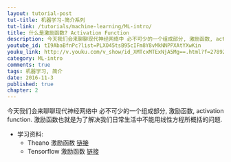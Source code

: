 ```yaml
---
layout: tutorial-post
tut-title: 机器学习-简介系列
tut-link: /tutorials/machine-learning/ML-intro/
title: 什么是激励函数? Activation Function
description: 今天我们会来聊聊现代神经网络中 必不可少的一个组成部分, 激励函数, activation function. 激励函数也就是为了解决我们日常生活中不能用线性方程所概括的问题.
youtube_id: tI9AbaBfnPc?list=PLXO45tsB95cIFm8Y8vMkNNPPXAtYXwKin
youku_link: http://v.youku.com/v_show/id_XMTcxMTExNjA5Mg==.html?f=27892935&o=1
category: ML-intro
comments: true
tags: 机器学习, 简介
date: 2016-11-3
published: true
chapter: 2
---
```


今天我们会来聊聊现代神经网络中 必不可少的一个组成部分, 激励函数, activation function. 激励函数也就是为了解决我们日常生活中不能用线性方程所概括的问题.

* 学习资料: 
  * Theano 激励函数 [链接](#)
  * Tensorflow 激励函数 [链接](/tensorflow/2.6-activation)
